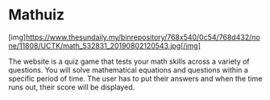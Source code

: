 # Mathuiz

[img]https://www.thesundaily.my/binrepository/768x540/0c54/768d432/none/11808/UCTK/math_532831_20190802120543.jpg[/img]

The website is a quiz game that tests your math skills across a variety of questions.
You will solve mathematical equations and questions within a specific period of time.
The user has to put their answers and when the time runs out, their score will be displayed.
